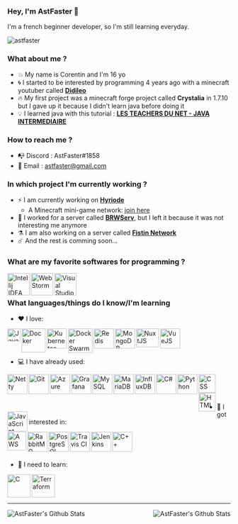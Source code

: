 ### Hey, I'm AstFaster 👋

I'm a french beginner developer, so I'm still learning everyday.

<p align="left"> <img src="https://komarev.com/ghpvc/?username=astfaster&label=Profile%20views&color=0e75b6&style=flat" alt="astfaster" /> </p>

### What about me ?

- :boom: My name is Corentin and I'm 16 yo
- :cyclone: I started to be interested by programming 4 years ago with a minecraft youtuber called [**Didileo**](https://www.youtube.com/channel/UCGRea3qWHKBt32MKB2wCHhw)
- :fire: My first project was a minecraft forge project called **Crystalia** in 1.7.10 but I gave up it because I didn't learn java before doing it
- :bulb: I learned java with this tutorial : [**LES TEACHERS DU NET - JAVA INTERMEDIAIRE**](https://www.youtube.com/watch?v=2vvuGUxPv30&list=PLlxQJeQRaKDTCU85T7MTT8_YVfzLMtCKH)

### How to reach me ?

- :mailbox_with_no_mail: Discord : AstFaster#1858
- :postbox: Email : astfaster@gmail.com

### In which project I'm currently working ?

- :zap: I am currently working on [**Hyriode**](https://github.com/Hyriode)
   - A Minecraft mini-game network: [join here](https://discord.hyriode.fr)
- :rocket: I worked for a server called [**BRWServ**](https://brwserv.net), but I left it because it was not interesting me anymore
- :alembic: I am also working on a server called [**Fistin Network**](https://discord.gg/dBu7NAH944)
- :comet: And the rest is comming soon...

### What are my favorite softwares for programming ?

<img align="left" alt="Intellij IDEA " width="50px" src="https://resources.jetbrains.com/storage/products/intellij-idea/img/meta/intellij-idea_logo_300x300.png" />
<img align="left" alt="WebStorm " width="50px" src="https://upload.wikimedia.org/wikipedia/commons/thumb/7/71/WebStorm_Icon.png/1024px-WebStorm_Icon.png" />
<img align="left" alt="Visual Studio Code " width="50px" src="https://upload.wikimedia.org/wikipedia/commons/9/9a/Visual_Studio_Code_1.35_icon.svg" />
<br />
<br />

### What languages/things do I know/I'm learning

- :heart: I love:
<img align="left" alt="Java " width="29,6px" src="https://upload.wikimedia.org/wikipedia/fr/2/2e/Java_Logo.svg" />
<img align="left" alt="Docker " width="54,6px" src="https://www.docker.com/wp-content/uploads/2022/03/vertical-logo-monochromatic.png" />
<img align="left" alt="Kubernetes" width="45,6px" src="https://humancoders-formations.s3.amazonaws.com/uploads/course/logo/1401/formation-kubernetes-avance.png" />
<img align="left" alt="Docker Swarm" width="55,6px" src="https://user-images.githubusercontent.com/71207411/201512606-b4380894-bdfb-4165-a526-321855e40c2c.png" />
<img align="left" alt="Redis " width="45,6px" src="https://cdn.icon-icons.com/icons2/2415/PNG/512/redis_original_logo_icon_146368.png" />
<img align="left" alt="MongoDB " width="45,6px" height="45,6px" src="https://img.icons8.com/color/480/mongodb.png" />
<img align="left" alt="NuxtJS " width="51,6px" height="42,6px" src="https://upload.wikimedia.org/wikipedia/commons/thumb/a/ae/Nuxt_logo.svg/2560px-Nuxt_logo.svg.png" />
<img align="left" alt="VueJS " width="45,6px" height="45,6px" src="https://upload.wikimedia.org/wikipedia/commons/thumb/9/95/Vue.js_Logo_2.svg/1184px-Vue.js_Logo_2.svg.png" />
<br />
<br />
<br />

- :computer: I have already used:
<img align="left" alt="Netty " width="45,6px" height="45,6px" src="https://avatars.githubusercontent.com/u/473791?s=280&v=4" />
<img align="left" alt="Git " width="45,6px" src="https://www.florentgonon.com/assets/git-4ed4db98583d5f694ccc8ccfae22449fc6ba8a7f4e9759fecddd5ca27053018e.png" />
<img align="left" alt="Azure " width="45,6px" src="https://upload.wikimedia.org/wikipedia/fr/b/b6/Microsoft-Azure.png" />
<img align="left" alt="Grafana " width="45,6px" src="https://upload.wikimedia.org/wikipedia/en/thumb/a/a1/Grafana_logo.svg/1200px-Grafana_logo.svg.png" />
<img align="left" alt="MySQL " width="45,6px" src="http://pngimg.com/uploads/mysql/mysql_PNG23.png" />
<img align="left" alt="MariaDB " width="45,6px" src="https://mariadb.com/wp-content/uploads/2019/11/mariadb-logo-vert_blue-transparent.png" />
<img align="left" alt="InfluxDB " width="45,6px" src="https://assets.zabbix.com/img/brands/influxdb.svg" />
<img align="left" alt="C# " width="45,6px" src="https://seeklogo.com/images/C/c-sharp-c-logo-02F17714BA-seeklogo.com.png" />
<img align="left" alt="Python " width="45,6px" src="https://upload.wikimedia.org/wikipedia/commons/thumb/c/c3/Python-logo-notext.svg/110px-Python-logo-notext.svg.png" />
<img align="left" alt="CSS " width="38,6px" height="42,2px" src="https://upload.wikimedia.org/wikipedia/commons/d/d5/CSS3_logo_and_wordmark.svg" />
<img align="left" alt="HTML " width="38,6px" height="42,2px" src="https://upload.wikimedia.org/wikipedia/commons/6/61/HTML5_logo_and_wordmark.svg" />
<img align="left" alt="JavaScript " width="45,6px" src="https://upload.wikimedia.org/wikipedia/commons/9/99/Unofficial_JavaScript_logo_2.svg" />
<br />
<br />
<br />

- :dart: I got interested in:
<img align="left" alt="AWS " width="auto" height="42,2px" src="https://www.sophos.com/sites/default/files/2022-02/aws-logo-white-orange.png" />
<img align="left" alt="RabbitMQ " width="45,6px" src="https://cdn.freebiesupply.com/logos/large/2x/rabbitmq-logo-png-transparent.png" />
<img align="left" alt="PostgreSQL " width="45,6px" src="https://upload.wikimedia.org/wikipedia/commons/thumb/2/29/Postgresql_elephant.svg/1200px-Postgresql_elephant.svg.png" />
<img align="left" alt="Travis CI " width="45,6px" src="https://cdn.freebiesupply.com/logos/large/2x/travis-ci-logo-png-transparent.png" />
<img align="left" alt="Jenkins " width="45,6px" src="https://upload.wikimedia.org/wikipedia/commons/thumb/e/e9/Jenkins_logo.svg/1200px-Jenkins_logo.svg.png" />
<img align="left" alt="C++ " width="45,6px" src="https://upload.wikimedia.org/wikipedia/commons/1/18/ISO_C%2B%2B_Logo.svg" />
<br />
<br />
<br />

- :hammer: I need to learn:
<img align="left" alt="C " width="52,6px" src="https://cms-informatic.com/wp-content/uploads/2020/01/logo-langage-C-300x300.png" />
<img align="left" alt="Terraform " width="52,6px" src="https://user-images.githubusercontent.com/71207411/201512576-df0b8415-53df-4102-9c34-c59a0781e6b5.png" />
<br />
<br />
<br />

---

<img align="left" alt="AstFaster's Github Stats" src="https://github-readme-stats.vercel.app/api/top-langs/?username=astfaster&show_icons=true&hide_border=true&theme=radical" />
<img align="right" alt="AstFaster's Github Stats" src="https://github-readme-stats.vercel.app/api?username=astfaster&show_icons=true&hide_border=true&theme=radical" />
